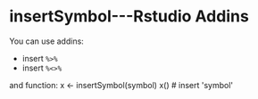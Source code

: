 # insertSymbol---Rstudio Addins
You can use addins:
* insert `%>%`
* insert `%<>%`

and function:
x <- insertSymbol(symbol)
x() # insert 'symbol'
